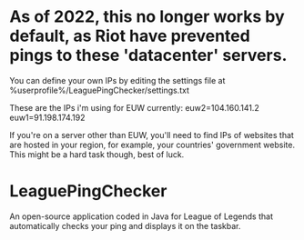 # As of 2022, this no longer works by default, as Riot have prevented pings to these 'datacenter' servers.
You can define your own IPs by editing the settings file at %userprofile%/LeaguePingChecker/settings.txt

These are the IPs i'm using for EUW currently:
euw2=104.160.141.2
euw1=91.198.174.192

If you're on a server other than EUW, you'll need to find IPs of websites that are hosted in your region, for example, your countries' government website. This might be a hard task though, best of luck.

# LeaguePingChecker
An open-source application coded in Java for League of Legends that automatically checks your ping and displays it on the taskbar.
